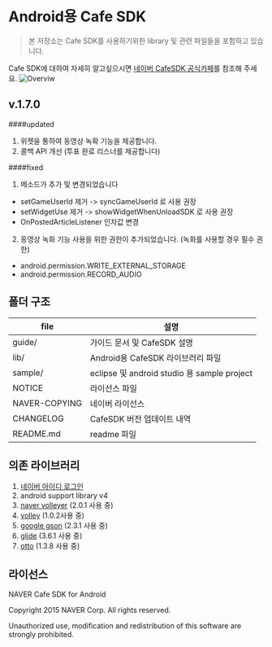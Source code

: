 # Android용 Cafe SDK 

> 본 저장소는 Cafe SDK를 사용하기위한 library 및 관련 파일들을 포함하고 있습니다.

Cafe SDK에 대하여 자세히 알고싶으시면 [네이버 CafeSDK 공식카페](http://cafe.naver.com/navercafesdk)를 참조해 주세요.
![Overviw](/guide/images/widget_screenshot.gif)

v.1.7.0
-------------
####updated
1. 위젯을 통하여 동영상 녹확 기능을 제공합니다.
2. 콜백 API 개선 (투표 완료 리스너를 제공합니다)


####fixed
1. 메소드가 추가 및 변경되었습니다
  - setGameUserId 제거 -> syncGameUserId 로 사용 권장
  - setWidgetUse 제거 -> showWidgetWhenUnloadSDK 로 사용 권장
  - OnPostedArticleListener 인자값 변경

2. 동영상 녹화 기능 사용을 위한 권한이 추가되었습니다. (녹화를 사용할 경우 필수 권한)
  - android.permission.WRITE_EXTERNAL_STORAGE
  - android.permission.RECORD_AUDIO



폴더 구조
-------------

file      | 설명 		
---			| ---		
guide/			| 가이드 문서 및 CafeSDK 설명
lib/		 	| Android용 CafeSDK 라이브러리 파일
sample/		| eclipse 및 android studio 용 sample project
NOTICE     | 라이선스 파일
NAVER-COPYING    |  네이버 라이선스 
CHANGELOG   |  CafeSDK 버전 업데이트 내역
README.md   | readme 파일


의존 라이브러리
-------------

1. [네이버 아이디 로그인](https://nid.naver.com/devcenter/docs.nhn?menu=Android)
2. android support library v4
3. [naver volleyer](http://mvnrepository.com/artifact/com.navercorp.volleyextensions/volleyer)   (2.0.1 사용 중)
4. [volley](http://mvnrepository.com/artifact/com.mcxiaoke.volley/library/) (1.0.2사용 중)
5. [google gson](http://mvnrepository.com/artifact/com.google.code.gson/gson)  (2.3.1 사용 중)
6. [glide](http://mvnrepository.com/artifact/com.github.bumptech.glide/glide)  (3.6.1 사용 중)
7. [otto](http://mvnrepository.com/artifact/com.squareup/otto)  (1.3.8 사용 중)


라이선스
-------------
NAVER Cafe SDK for Android

Copyright 2015 NAVER Corp.
All rights reserved.

Unauthorized use, modification and redistribution of this software are strongly prohibited.
